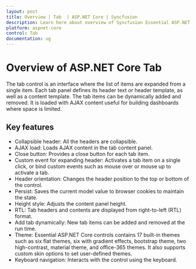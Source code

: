 ```yaml
---
layout: post
title: Overview | Tab  | ASP.NET Core | Syncfusion
description: Learn here about overview of Syncfusion Essential ASP.NET Core Tab Control, its elements, and more.
platform: aspnet-core
control: Tab 
documentation: ug
---
```


# Overview of ASP.NET Core Tab

The tab control is an interface where the list of items are expanded from a single item. Each tab panel defines its header text or header template, as well as a content template. The tab items can be dynamically added and removed. It is loaded with AJAX content useful for building dashboards where space is limited.

## Key features

* Collapsible header: All the headers are collapsible.
* AJAX load: Loads AJAX content in the tab content panel.
* Close button: Provides a close button for each tab item.
* Custom event for expanding header: Activates a tab item on a single click, or bind custom events such as mouse over or mouse up to activate a tab.
* Header orientation: Changes the header position to the top or bottom of the control.
* Persist: Saves the current model value to browser cookies to maintain the state.
* Height style: Adjusts the content panel height.
* RTL: Tab headers and contents are displayed from right-to-left (RTL) format.
* Add tab dynamically: New tab items can be added and removed at the run time.
* Theme: Essential ASP.NET Core controls contains 17 built-in themes such as six flat themes, six with gradient effects, bootstrap theme, two high-contrast, material theme, and office-365 themes. It also supports custom skin options to set user-defined themes.
* Keyboard navigation: Interacts with the control using the keyboard.
